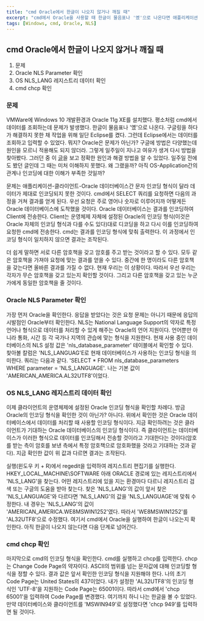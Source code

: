 ```yaml
---
title: "cmd Oracle에서 한글이 나오지 않거나 깨질 때"
excerpt: "cmd에서 Oracle을 사용할 때 한글이 물음표나 '옜'으로 나온다면 애플리케이션-운영체제-Oracle간 인코딩 형식이 일치하지 않다는 것이다."
tags: [Windows, cmd, Oracle, NLS]
---
```

<h2>cmd Oracle에서 한글이 나오지 않거나 깨질 때</h2>
<ol>
  <li>문제</li>
  <li>Oracle NLS Parameter 확인</li>
  <li>OS NLS_LANG 레지스트리 데이터 확인</li>
  <li>cmd chcp 확인</li>
</ol>
<h3>문제</h3>
<p>VMWare에 Windows 10 개발환경과 Oracle 11g XE를 설치했다. 평소처럼 cmd에서 데이터를 조회하는데 문제가 발생했다. 한글이 물음표나 '옜'으로 나온다. 구글링을 하다가 해결하지 못한 채 작업을 위해 일단 Eclipse를 켰다. 그런데 Eclipse에서는 데이터를 조회하고 입력할 수 있었다. 뭐지? Oracle은 문제가 아닌가? 구글에 방법은 다양했는데 원인을 모르니 적용해도 되지 않더라. 그렇게 일주일이 지나고 여유가 생겨 다시 방법을 찾아봤다. 그러던 중 이 <a href="https://bigenergy.tistory.com/716">글</a>을 보고 정확한 원인과 해결 방법을 알 수 있었다. 일주일 전에도 봤던 글인데 그 때는 미처 이해하지 못했다. 왜 그랬을까? 아직 OS-Application간의 관계나 인코딩에 대한 이해가 부족한 것일까?</p>
<p>문제는 애플리케이션-클라이언트-Oracle 데이터베이스간 문자 인코딩 형식이 달라 데이터가 제대로 인코딩되지 못한 것이다. cmd에서 SELECT 쿼리를 요청하면 다음의 과정을 거쳐 결과를 얻게 된다. 우선 요청은 주로 영어나 숫자로 이루어지까 어떻게든 Oracle 데이터베이스에 도착했을 것이다. Oracle 데이터베이스는 결과를 인코딩하여 Client에 전송한다. Client는 운영체제 자체에 설정된 Oracle의 인코딩 형식(이것은 Oracle 자체의 인코딩 형식과 다를 수도 있다)대로 디코딩을 하고 다시 이를 인코딩하여 요청한 cmd에 전송한다. cmd는 결과를 인코딩 형식에 맞춰 출력한다. 이 과정에서 인코딩 형식이 일치하지 않으면 결과는 조작된다.</p>
<p>더 쉽게 말하면 서로 다른 암호책을 갖고 암호를 주고 받는 것이라고 할 수 있다. 모두 같은 암호책을 가져야 요청에 맞는 결과를 얻을 수 있다. 중간에 한 명이라도 다른 암호책을 갖는다면 올바른 결과를 가질 수 없다. 현재 우리는 이 상황이다. 따라서 우선 우리는 각자가 무슨 암호책을 갖고 있는지 확인할 것이다. 그리고 다른 암호책을 갖고 있는 누군가에게 동일한 암호책을 줄 것이다.</p>
<h3>Oracle NLS Parameter 확인</h3>
<p>가장 먼저 Oracle을 확인한다. 응답을 받았다는 것은 요청 문제는 아니기 때문에 응답의 시발점인 Oracle부터 확인한다. NLS는 National Language Support의 약자로 특정 언어나 형식으로 데이터를 처리할 수 있게 해주는 Oracle의 언어 지원이다. 언어뿐만 아니라 통화, 시간 등 각 국가나 지역의 관습에 맞는 형식을 지원한다. 현재 사용 중인 데이터베이스의 NLS 설정 값은 'nls_database_parameter' 테이블에서 확인할 수 있다. 찾아볼 칼럼은 'NLS_LANGUAG'E로 현재 데이터베이스가 사용하는 인코딩 형식을 의미한다. 쿼리는 다음과 같다. 'SELECT * FROM nls_database_parameters WHERE parameter = 'NLS_LANGUAGE'. 나는 기본 값이 'AMERICAN_AMERICA.AL32UTF8'이었다.</p>
<h3>OS NLS_LANG 레지스트리 데이터 확인</h3>
<p>이제 클라이언트의 운영체제에 설정된 Oracle 인코딩 형식을 확인할 차례다. 방금 Oracle의 인코딩 형식을 확인한 것이 아닌가? 아니다. 위에서 확인한 것은 Oracle 데이터베이스에서 데이터를 처리할 때 사용할 인코딩 형식이다. 지금 확인하려는 것은 클라이언트가 기대하는 Oracle 데이터베이스의 인코딩 형식이다. 즉 클라이언트는 데이터베이스가 이러한 형식으로 데이터를 인코딩해서 전송할 것이라고 기대한다는 것이다(암호를 받는 측이 암호를 보낸 측에서 특정 암호책으로 암호화했을 것라고 기대하는 것과 같다). 지금 확인한 값이 위 값과 다르면 결과는 조작된다.</p>
<p>실행(윈도우 키 + R)에서 regedit을 입력하여 레지스트리 편집기를 실행한다. HKEY_LOCAL_MACHINE\SOFTWARE 아래 ORACLE 경로에 있는 레지스트리에서 'NLS_LANG'을 찾는다. 어떤 레지스트리에 있을 지는 환경마다 다르니 레지스트리 검색 또는 구글의 도움을 받아 찾는다. 찾은 'NLS_LANG'의 값이 앞서 찾은 'NLS_LANGUAGE'와 다르다면 'NLS_LANG'의 값을 'NLS_LANGUAGE'에 맞춰 수정한다. 내 경우는 'NLS_LANG'의 값이 'AMERICAN_AMERICA.WE8MSWIN1252'였다. 따라서 'WE8MSWIN1252'를 'AL32UTF8'으로 수정했다. 여기서 cmd에서 Oracle을 실행하여 한글이 나오는지 확인한다. 아직 한글이 나오지 않는다면 다음 단계로 넘어간다.</p>
<h3>cmd chcp 확인</h3>
<p>마지막으로 cmd의 인코딩 형식을 확인한다. cmd를 실행하고 chcp를 입력한다. chcp는 Change Code Page의 약자이다. ASCII의 범위를 넘는 문자값에 대해 인코딩할 형식을 정할 수 있다. 결과 값은 앞서 확인한 인코딩 형식을 지원해야 한다. 나의 초기 Code Page는 United States의 437이었다. 내가 설정한 'AL32UTF8'의 인코딩 형식인 'UTF-8'을 지원하는 Code Page는 65001이다. 따라서 cmd에서 'chcp 65001'을 입력하여 Code Page를 변경했다. 여기까지 하니 나는 한글을 볼 수 있었다. 만약 데이터베이스와 클라이언트를 'MSWIN949'로 설정했다면 'chcp 949'를 입력하면 될 것이다.</p>
